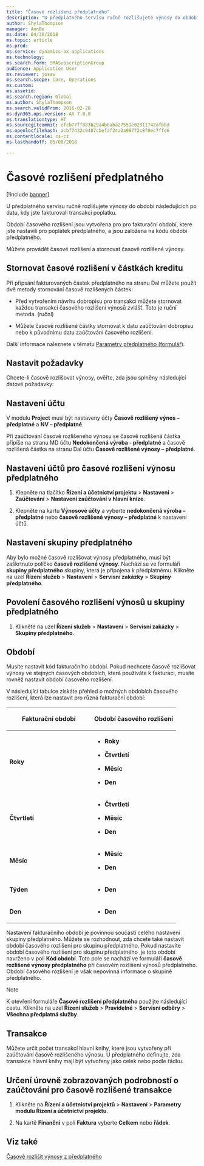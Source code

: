 ```yaml
---
title: "Časové rozlišení předplatného"
description: "U předplatného servisu ručně rozlišujete výnosy do období následujících po datu, kdy jste fakturovali transakci poplatku."
author: ShylaThompson
manager: AnnBe
ms.date: 04/30/2018
ms.topic: article
ms.prod: 
ms.service: dynamics-ax-applications
ms.technology: 
ms.search.form: SMASubscriptionGroup
audience: Application User
ms.reviewer: josaw
ms.search.scope: Core, Operations
ms.custom: 
ms.assetid: 
ms.search.region: Global
ms.author: ShylaThompson
ms.search.validFrom: 2016-02-28
ms.dyn365.ops.version: AX 7.0.0
ms.translationtype: HT
ms.sourcegitcommit: efcb77ff883b29a4bbaba27551e02311742afbbd
ms.openlocfilehash: acbf7432c9487cbefaf24a2a98772c8f0ec7ffe6
ms.contentlocale: cs-cz
ms.lasthandoff: 05/08/2018

---
```


# <a name="accruing-subscriptions"></a>Časové rozlišení předplatného 

[!include [banner](../includes/banner.md)]


U předplatného servisu ručně rozlišujete výnosy do období následujících po datu, kdy jste fakturovali transakci poplatku.

Období časového rozlišení jsou vytvořena pro pro fakturační období, které jste nastavili pro poplatek předplatného, a jsou založena na kódu období předplatného.

Můžete provádět časové rozlišení a stornovat časově rozlišené výnosy.

## <a name="reverse-accruals-of-credit-amounts"></a>Stornovat časové rozlišení v částkách kreditu

Při připsání fakturovaných částek předplatného na stranu Dal můžete použít dvě metody stornování časově rozlišených částek:

  - Před vytvořením návrhu dobropisu pro transakci můžete stornovat každou transakci časového rozlišení výnosů zvlášť. Toto je ruční metoda. (ruční)

  - Můžete časově rozlišené částky stornovat k datu zaúčtování dobropisu nebo k původnímu datu zaúčtování časového rozlišení.

Další informace naleznete v tématu [Parametry předplatného (formulář)](https://technet.microsoft.com/en-us/library/aa619615.aspx).

## <a name="setup-requirements"></a>Nastavit požadavky

Chcete-li časově rozlišovat výnosy, ověřte, zda jsou splněny následující datové požadavky:

## <a name="account-setup"></a>Nastavení účtu

V modulu **Project** musí být nastaveny účty **Časově rozlišený výnos – předplatné** a **NV – předplatné**.

Při zaúčtování časově rozlišeného výnosu se časově rozlišená částka připíše na stranu MD účtu **Nedokončená výroba - předplatné** a časově rozlišená částka na stranu Dal účtu **Časově rozlišené výnosy – předplatné**.

## <a name="set-up-accounts-for-accrual-of-subscription-revenue"></a>Nastavení účtů pro časové rozlišení výnosu předplatného

1.  Klepněte na tlačítko **Řízení a účetnictví projektu** \> **Nastavení** \> **Zaúčtování** \> **Nastavení zaúčtování v hlavní knize**.

2.  Klepněte na kartu **Výnosové účty** a vyberte **nedokončená výroba – předplatné** nebo **časově rozlišené výnosy – předplatné** k nastavení účtů.

## <a name="subscription-group-setup"></a>Nastavení skupiny předplatného

Aby bylo možné časově rozlišovat výnosy předplatného, musí být zaškrtnuto políčko **časově rozlišené výnosy**. Nachází se ve formuláři **skupiny předplatného** skupiny, která je připojena k předplatnému. Klikněte na uzel **Řízení služeb** \> **Nastavení** \> **Servisní zakázky** \> **Skupiny předplatného**.

## <a name="enable-revenue-accrual-on-a-subscription-group"></a>Povolení časového rozlišení výnosů u skupiny předplatného

1.  Klikněte na uzel **Řízení služeb** \> **Nastavení** \> **Servisní zakázky** \> **Skupiny předplatného**.

## <a name="periods"></a>Období

Musíte nastavit kód fakturačního období. Pokud nechcete časově rozlišovat výnosy ve stejných časových obdobích, která používáte k fakturaci, musíte rovněž nastavit období časového rozlišení.

V následující tabulce získáte přehled o možných obdobích časového rozlišení, která lze nastavit pro různá fakturační období:

<table>
<colgroup>
<col style="width: 50%" />
<col style="width: 50%" />
</colgroup>
<thead>
<tr class="header">
<th><p>Fakturační období</p></th>
<th><p>Období časového rozlišení</p></th>
</tr>
</thead>
<tbody>
<tr class="odd">
<td><p><strong>Roky</strong></p></td>
<td><ul>
<li><p><strong>Roky</strong></p></li>
<li><p><strong>Čtvrtletí</strong></p></li>
<li><p><strong>Měsíc</strong></p></li>
<li><p><strong>Den</strong></p></li>
</ul></td>
</tr>
<tr class="even">
<td><p><strong>Čtvrtletí</strong></p></td>
<td><ul>
<li><p><strong>Čtvrtletí</strong></p></li>
<li><p><strong>Měsíc</strong></p></li>
<li><p><strong>Den</strong></p></li>
</ul></td>
</tr>
<tr class="odd">
<td><p><strong>Měsíc</strong></p></td>
<td><ul>
<li><p><strong>Měsíc</strong></p></li>
<li><p><strong>Den</strong></p></li>
</ul></td>
</tr>
<tr class="even">
<td><p><strong>Týden</strong></p></td>
<td><ul>
<li><p><strong>Den</strong></p></li>
</ul></td>
</tr>
<tr class="odd">
<td><p><strong>Den</strong></p></td>
<td><ul>
<li><p><strong>Den</strong></p></li>
</ul></td>
</tr>
</tbody>
</table>

Nastavení fakturačního období je povinnou součástí celého nastavení skupiny předplatného. Můžete se rozhodnout, zda chcete také nastavit období časového rozlišení pro skupinu předplatného. Pokud nastavíte období časového rozlišení pro skupinu předplatného ,je toto období navrženo v poli **Kód období**. Toto pole se nachází ve formuláři **časově rozlišené výnosy předplatného** při časovém rozlišení výnosů předplatného. Období časového rozlišení je však nepovinná informace o skupině předplatného.


> [!NOTE]
> <P>K otevření formuláře <STRONG>Časové rozlišení předplatného</STRONG> použijte následující cestu. Klikněte na uzel <STRONG>Řízení služeb</STRONG> &gt; <STRONG>Pravidelné</STRONG> &gt; <STRONG>Servisní odběry</STRONG> &gt; <STRONG>Všechna předplatná služby</STRONG>.</P>


## <a name="transactions"></a>Transakce

Můžete určit počet transakcí hlavní knihy, které jsou vytvořeny při zaúčtování časově rozlišeného výnosu. U předplatného definujte, zda transakce hlavní knihy mají být vytvořeny jako celek nebo podle řádku.

## <a name="specify-the-level-of-posting-details-to-display-for-accrued-transactions"></a>Určení úrovně zobrazovaných podrobností o zaúčtování pro časově rozlišené transakce

1.  Klikněte na **Řízení a účetnictví projektů** \> **Nastavení** \> **Parametry modulu Řízení a účetnictví projektu**.

2.  Na kartě **Finanční** v poli **Faktura** vyberte **Celkem** nebo **řádek**.


## <a name="see-also"></a>Viz také

[Časově rozlišit výnosy z předplatného](accrue-subscription-revenue.md)

  



